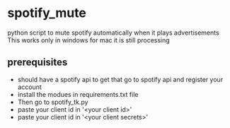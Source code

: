 # spotify_mute
python script to mute spotify automatically when it plays advertisements
This works only in windows for mac it is still processing

## prerequisites
* should have a spotify api to get that go to spotify api and register your account
* install the modues in requirements.txt file
* Then go to spotify_tk.py
* paste your client id in \'\<your client id\>\'
* paste your client id in \'\<your client secrets\>\'
